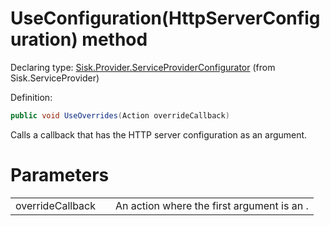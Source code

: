 <!--

Copyrights 2023 Sisk Framework - CypherPotato
Published under MIT license

!!! DO NOT EDIT THIS FILE !!!
This file was generated by a tool in the Sisk package. To edit the information in this documentation,
edit the XML documentation present in the Sisk source code.

-->


# UseConfiguration(HttpServerConfiguration) method

Declaring type: [Sisk.Provider.ServiceProviderConfigurator](/read?q=/contents/spec/Sisk.Provider.ServiceProviderConfigurator.md) (from Sisk.ServiceProvider)


Definition:

```cs
public void UseOverrides(Action overrideCallback)
```

Calls a callback that has the HTTP server configuration as an argument.


# Parameters

<table>
    <tbody>
<tr>
    <td width="33%">overrideCallback</td>
    <td>An action where the first argument is an .</td>
</tr>
    </tbody>
</table>
